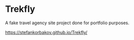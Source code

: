 # Trekfly
A fake travel agency site project done for portfolio purposes.

https://stefankorbakov.github.io/Trekfly/
